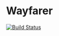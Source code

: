 # Wayfarer
[![Build Status](https://travis-ci.com/Bamii/wayfarer.svg?branch=master)](https://travis-ci.com/Bamii/wayfarer)

